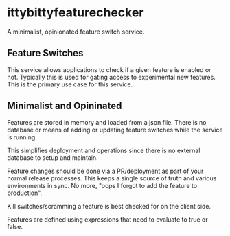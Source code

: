 # ittybittyfeaturechecker
A minimalist, opinionated feature switch service.

## Feature Switches

This service allows applications to check if a given feature
is enabled or not.  Typically this is used for gating access
to experimental new features.  This is the primary use case
for this service.

## Minimalist and Opininated

Features are stored in memory and loaded from a json file. There
is no database or means of adding or updating feature switches
while the service is running. 

This simplifies deployment and operations since there is no external
database to setup and maintain.

Feature changes should be done via a PR/deployment as part of your
normal release processes.  This keeps a single source of truth and
various environments in sync. No more, "oops I forgot to add the feature
to production".  

Kill switches/scramming a feature is best checked for on the client
side.

Features are defined using expressions that need to evaluate to true
or false. 

